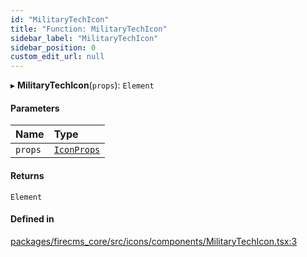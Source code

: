 ```yaml
---
id: "MilitaryTechIcon"
title: "Function: MilitaryTechIcon"
sidebar_label: "MilitaryTechIcon"
sidebar_position: 0
custom_edit_url: null
---
```


▸ **MilitaryTechIcon**(`props`): `Element`

#### Parameters

| Name | Type |
| :------ | :------ |
| `props` | [`IconProps`](../types/IconProps.md) |

#### Returns

`Element`

#### Defined in

[packages/firecms_core/src/icons/components/MilitaryTechIcon.tsx:3](https://github.com/FireCMSco/firecms/blob/d45f3739/packages/firecms_core/src/icons/components/MilitaryTechIcon.tsx#L3)
